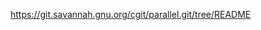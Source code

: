 [](https://medium.com/analytics-vidhya/simple-tutorial-to-install-use-gnu-parallel-79251120d618)


https://git.savannah.gnu.org/cgit/parallel.git/tree/README